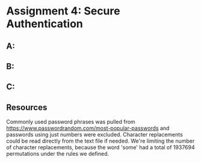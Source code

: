 # Assignment 4: Secure Authentication

## A:

## B:

## C:

## Resources

Commonly used password phrases was pulled from https://www.passwordrandom.com/most-popular-passwords and passwords using just numbers were excluded. 
Character replacements could be read directly from the text file if needed.
We're limiting the number of character replacements, because the word 'some' had a total of 1937694 permutations under the rules we defined. 